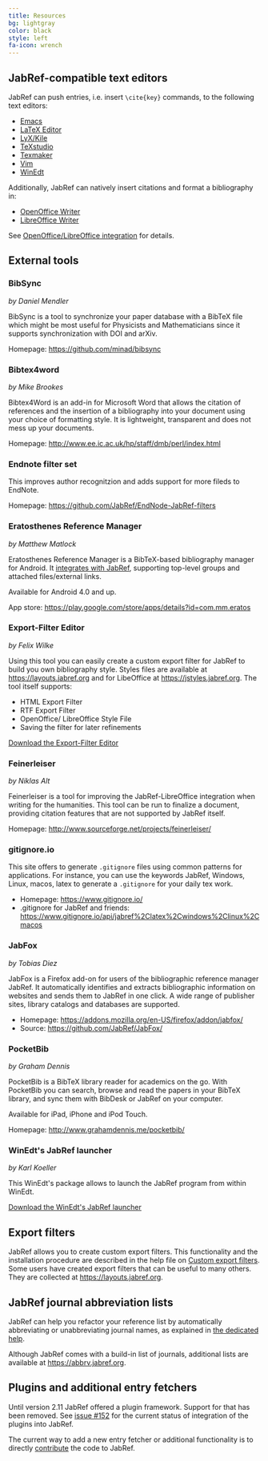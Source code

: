 ```yaml
---
title: Resources
bg: lightgray
color: black
style: left
fa-icon: wrench
---
```


## JabRef-compatible text editors

JabRef can push entries, i.e. insert `\cite{key}` commands, to the following text editors:

- [Emacs](https://www.gnu.org/software/emacs/)
- [LaTeX Editor](http://www.latexeditor.org/)
- [LyX/Kile](http://www.lyx.org/)
- [TeXstudio](http://www.texstudio.org/)
- [Texmaker](http://www.xm1math.net/texmaker/)
- [Vim](http://www.vim.org/)
- [WinEdt](http://www.winedt.com/)

Additionally, JabRef can natively insert citations and format a bibliography in:

- [OpenOffice Writer](https://www.openoffice.org/)
- [LibreOffice Writer](https://www.libreoffice.org/)

See [OpenOffice/LibreOffice integration](https://help.jabref.org/en/OpenOfficeIntegration) for details.


## External tools


### BibSync

_by Daniel Mendler_

BibSync is a tool to synchronize your paper database with a BibTeX file which might be most useful for Physicists and Mathematicians since it supports synchronization with DOI and arXiv.

Homepage: <https://github.com/minad/bibsync>


### Bibtex4word

_by Mike Brookes_

Bibtex4Word is an add-in for Microsoft Word that allows the citation of references and the insertion of a bibliography into your document using your choice of formatting style. It is lightweight, transparent and does not mess up your documents.

Homepage: <http://www.ee.ic.ac.uk/hp/staff/dmb/perl/index.html>


### Endnote filter set

This improves author recognitzion and adds support for more fileds to EndNote.

Homepage: <https://github.com/JabRef/EndNode-JabRef-filters>


### Eratosthenes Reference Manager

_by Matthew Matlock_

Eratosthenes Reference Manager is a BibTeX-based bibliography manager for Android. It [integrates with JabRef](https://bitbucket.org/mkmatlock/eratosthenes/wiki/Home#!using-eratosthenes-with-jabref), supporting top-level groups and attached files/external links.

Available for Android 4.0 and up.

App store: <https://play.google.com/store/apps/details?id=com.mm.eratos>


### Export-Filter Editor

_by Felix Wilke_

Using this tool you can easily create a custom export filter for JabRef to build you own bibliography style.
Styles files are available at <https://layouts.jabref.org> and for LibeOffice at <https://jstyles.jabref.org>.
The tool itself supports:

*   HTML Export Filter
*   RTF Export Filter
*   OpenOffice/ LibreOffice Style File
*   Saving the filter for later refinements

[Download the Export-Filter Editor](https://sourceforge.net/projects/efe/?source=dlp)


### Feinerleiser

_by Niklas Alt_

Feinerleiser is a tool for improving the JabRef-LibreOffice integration when writing for the humanities. This tool can be run to finalize a document, providing citation features that are not supported by JabRef itself.

Homepage: <http://www.sourceforge.net/projects/feinerleiser/>


### gitignore.io

This site offers to generate `.gitignore` files using common patterns for applications.
For instance, you can use the keywords JabRef, Windows, Linux, macos, latex to generate a `.gitignore` for your daily tex work.

- Homepage: <https://www.gitignore.io/>
- .gitignore for JabRef and friends: <https://www.gitignore.io/api/jabref%2Clatex%2Cwindows%2Clinux%2Cmacos>


### JabFox

_by Tobias Diez_

JabFox is a Firefox add-on for users of the bibliographic reference manager JabRef. It automatically identifies and extracts bibliographic information on websites and sends them to JabRef in one click. A wide range of publisher sites, library catalogs and databases are supported.

- Homepage: https://addons.mozilla.org/en-US/firefox/addon/jabfox/
- Source: https://github.com/JabRef/JabFox/


### PocketBib

_by Graham Dennis_

PocketBib is a BibTeX library reader for academics on the go. With PocketBib you can search, browse and read the papers in your BibTeX library, and sync them with BibDesk or JabRef on your computer.

Available for iPad, iPhone and iPod Touch.

Homepage: <http://www.grahamdennis.me/pocketbib/>


### WinEdt's JabRef launcher

_by Karl Koeller_

This WinEdt's package allows to launch the JabRef program from within WinEdt.

[Download the WinEdt's JabRef launcher](http://www.winedt.org/config/menus/JabRef.html)


## Export filters

JabRef allows you to create custom export filters.
This functionality and the installation procedure are described in the help file on [Custom export filters](https://help.jabref.org/en/CustomExports).
Some users have created export filters that can be useful to many others.
They are collected at <https://layouts.jabref.org>.


## JabRef journal abbreviation lists

JabRef can help you refactor your reference list by automatically abbreviating or unabbreviating journal names, as explained in [the dedicated help](https://help.jabref.org/en/JournalAbbreviations).

Although JabRef comes with a build-in list of journals, additional lists are available at <https://abbrv.jabref.org>.


## Plugins and additional entry fetchers

Until version 2.11 JabRef offered a plugin framework.
Support for that has been removed.
See [issue #152](https://github.com/JabRef/jabref/issues/152) for the current status of integration of the plugins into JabRef.

The current way to add a new entry fetcher or additional functionality is to directly [contribute](https://github.com/JabRef/jabref/blob/master/CONTRIBUTING.md) the code to JabRef.
